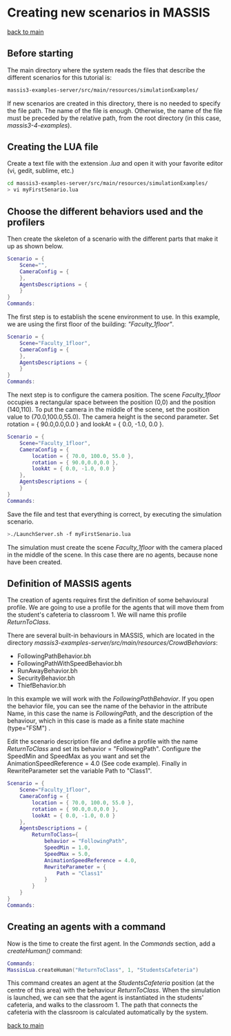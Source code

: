# Creating new scenarios in MASSIS

[back to main](index.md)

## Before starting

The main directory where the system reads the files that describe the different scenarios for this tutorial is:

```bash
massis3-examples-server/src/main/resources/simulationExamples/
```

 If  new scenarios are created in this directory, there is no needed to specify the file path.  The name of the file is enough. Otherwise, the name of the file must be preceded by the relative path, from the root directory (in this case, *massis3-4-examples*).

## Creating the LUA file

Create a text file with the extension *.lua* and open it with your favorite editor (vi, gedit, sublime, etc.)

```bash
cd massis3-examples-server/src/main/resources/simulationExamples/
> vi myFirstSenario.lua
```

## Choose the different behaviors used and the profilers

Then  create the skeleton of a scenario with the different parts that make it up as shown below.

```LUA
Scenario = {
    Scene="",
    CameraConfig = {
    },
    AgentsDescriptions = {
    }
}
Commands:
```

The first step is to  establish the scene environment  to use. In this example, we are using the first floor of the building: *"Faculty_1floor"*.

```LUA
Scenario = {
    Scene="Faculty_1floor",
    CameraConfig = {
    },
    AgentsDescriptions = {
    }
}
Commands:
```

The next step is to configure the camera position. The scene *Faculty_1floor* occupies a rectangular space between the position (0,0) and the position (140,110). To put the camera in the middle of the scene, set the position value to (70.0,100.0,55.0). The camera height is the second parameter. Set rotation = { 90.0,0.0,0.0 } and  lookAt = { 0.0, -1.0, 0.0 }.

```LUA
Scenario = {
    Scene="Faculty_1floor",
    CameraConfig = {
        location = { 70.0, 100.0, 55.0 },
        rotation = { 90.0,0.0,0.0 },
        lookAt = { 0.0, -1.0, 0.0 }
    },
    AgentsDescriptions = {
    }
}
Commands:
```

Save the file and  test that everything is correct, by executing the simulation scenario.

```bash
>./LaunchServer.sh -f myFirstSenario.lua
```

The simulation must create the scene *Faculty_1floor* with the camera placed in the middle of the scene. In this case there are no agents, because none have been created. 

## Definition of  MASSIS agents

The creation of agents requires first the definition of some behavioural profile. 
We are going to use a profile for the agents that will move them from the student's cafeteria to classroom 1. We will name this profile *ReturnToClass*.

There are several built-in behaviours in MASSIS, which are located in the directory 
*massis3-examples-server/src/main/resources/CrowdBehaviors*:

* FollowingPathBehavior.bh
* FollowingPathWithSpeedBehavior.bh
* RunAwayBehavior.bh
* SecurityBehavior.bh
* ThiefBehavior.bh

In this example we will work with the *FollowingPathBehavior*. If you open the behavior file, you can see the name of the behavior in the attribute Name, in this case the name is *FollowingPath*, and the description of the behaviour, which in this case is made as a finite state machine (type="FSM") .

Edit the scenario description file and define a profile with the name *ReturnToClass* and set its behavior = "FollowingPath". Configure the SpeedMin and SpeedMax as you want and set the AnimationSpeedReference = 4.0 (See code example). Finally in RewriteParameter set the variable Path to "Class1".

```LUA
Scenario = {
    Scene="Faculty_1floor",
    CameraConfig = {
        location = { 70.0, 100.0, 55.0 },
        rotation = { 90.0,0.0,0.0 },
        lookAt = { 0.0, -1.0, 0.0 }
    },
    AgentsDescriptions = {
        ReturnToClass={
            behavior = "FollowingPath",
            SpeedMin = 1.0,
            SpeedMax = 5.0,
            AnimationSpeedReference = 4.0,
            RewriteParameter = {
                Path = "Class1"
            }
        }
    }
}
Commands:
```

## Creating an agents with a command

Now is the time to create the first agent. In the *Commands* section, add a *createHuman()* command:

```LUA
Commands:
MassisLua.createHuman("ReturnToClass", 1, "StudentsCafeteria")
```

This command creates an agent at the *StudentsCafeteria* position (at the centre of this area) with the behaviour *ReturnToClass*. When the simulation is launched, we can see that the agent is instantiated in the students' cafeteria, and walks to the classroom 1. The path that connects the cafeteria with the classroom is calculated automatically by the system.






[back to main](index.md)
